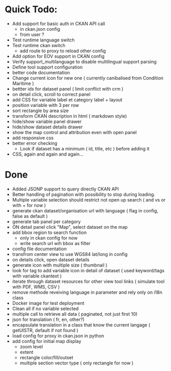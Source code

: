 # Quick Todo:

* Add support for basic auth in CKAN API call
    * in ckan.json config
    * from user ?
* Test runtime language switch
* Test runtime ckan switch
    * add route to proxy to reload other config
* Add option for EOV support in CKAN config
* Verify support_multilanguage to disable multilingual support parsing
* Define tool support configuration
* better code documentation
* Change current icon for new one ( currently canibalised from Condition Maritime )
* bettter ids for dataset panel ( limit conflict with crm )
* on detail click, scroll to correct panel
* add CSS for variable label et category label + layout
* position variable with 3 per row
* sort rectangle by area size
* transform CKAN description in html ( markdown style)
* hide/show variable panel drawer
* hide/show dataset details drawer
* show the map control and attribution even with open panel
* add responsive css
* better error checking
    * Look if dataset has a minimum ( id, title, etc ) before adding it
* CSS, again and again and again...

# Done

* Added JSONP support to query directly CKAN API
* Better handling of pagination with possibility to stop during loading.
* Multiple variable selection should restrict not open up search ( and vs or with + for now )
* generate ckan dataset/organisation url with language ( flag in config, false as default )
* generate tab panel per category
* ON detail panel click "Map", select dataset on the map
* add bbox region to search function
    * only in ckan config for now
    * write search url wih bbox as filter
* config file documentation
* transfrom center view to use WGS84 lat/long in config
* on details click, open dataset details 
* generate icon with multiple size ( thumbnail )
* look for tag to add variable icon in detail of dataset  ( used keyword/tags with variable ckantext )
* iterate through dataset resources for other view tool links ( simulate tool with PDF, WMS, CSV )
* remove methode reveiving language in parameter and rely only on i18n class
* Docker image for test deployment
* Clean all if no variable selected 
* multiple call to retrieve all data ( paginated, not just first 10)
* json for translation ( fr, en, other?)
* encapsulate translation in a class that know the current langage ( getUISTR, default if not found )
* load config for proxy in ckan.json in python
* add config for initial map display
    * zoom level
    * extent
    * rectangle color/fill/outset 
    * multiple section vector type ( only rectangle for now ) 
